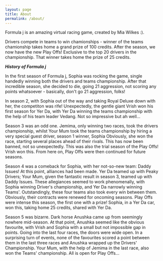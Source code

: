 ```yaml
---
layout: page
title: About
permalink: /about/
---
```


Formula j is an amazing virtual racing game, created by Mia Wilkes :).

Drivers compete in teams to win chamionships - winner of the teams chamionship takes home a grand prize of 100 credits.
After the season, we now have the new Play Offs! Exclusive to the top 20 drivers in the championship. That winner takes home the prize of 25 credits.

***History of Formula j***

In the first season of Formula j, Sophia was rocking the game, single handedly winning both the drivers and teams championship. After that incredible season, she decided to die, going 21 aggression, not scoring any points whatsoever - basically, don't go 21 aggression, folks!

In season 2, with Sophia out of the way and taking Royal Deluxe down with her, the competiton was rife! Unexpectedly, the gentle giant Vrish won his first season for Yer Da, with Yer Da winning the teams championship with the help of his team leader Vedang. Not so impressive but ah well...

Season 3 was an odd one. Jemima, only winning two races, took the drivers championship, whilst Your Mum took the teams championship by hiring a very special guest driver, season 1 winner, Sophia Obviously, she won the race, starting several places ahead of their rivals. This has now been banned, not so unexpectedly. This was also the trial season of the Play Offs! Vrish won this. From here on, Play Offs were then continued for future seasons.

Season 4 was a comeback for Sophia, with her not-so-new team: Daddy Issues! At this point, alliances had been made. Yer Da teamed up with Peaky Drivers; Your Mum, given the fantastic result in season 3, teamed up with Daddy Issues. These allegiances seemed to work phenomenally, with Sophia winning Driver's championship, and Yer Da narrowly winning Teams'. Outstandingly, these four teams also took every win between them. Obviously, their contracts were renewed for oncoming seasons.
Play Offs were intense this season, the first one with a prize! Sophia, in a Yer Da car, won this, taking home 25 credits, shared with Yer Da.

Season 5 was bizarre. Dark horse Anushka came up from seemingly nowhere mid-season. At that point, Anushka seemed like the obvious favourite, with Vrish and Sophia with a small but not impossible gap in points. Going into the last four races, the doors were wide open. In a surprising turn of events, none of the favourites scored a point between them in the last three races and Anushka wrapped up the Drivers' Championship. Your Mum, with the help of Jemima in the last race, also won the Teams' championship. 
All is open for Play Offs...
